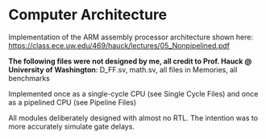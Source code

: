 # Computer Architecture

Implementation of the ARM assembly processor architecture shown here: https://class.ece.uw.edu/469/hauck/lectures/05_Nonpipelined.pdf

**The following files were not designed by me, all credit to Prof. Hauck @ University of Washington**: D_FF.sv, math.sv, all files in Memories, all benchmarks

Implemented once as a single-cycle CPU (see Single Cycle Files) and once as a pipelined CPU (see Pipeline Files)

All modules deliberately designed with almost no RTL. The intention was to more accurately simulate gate delays.
